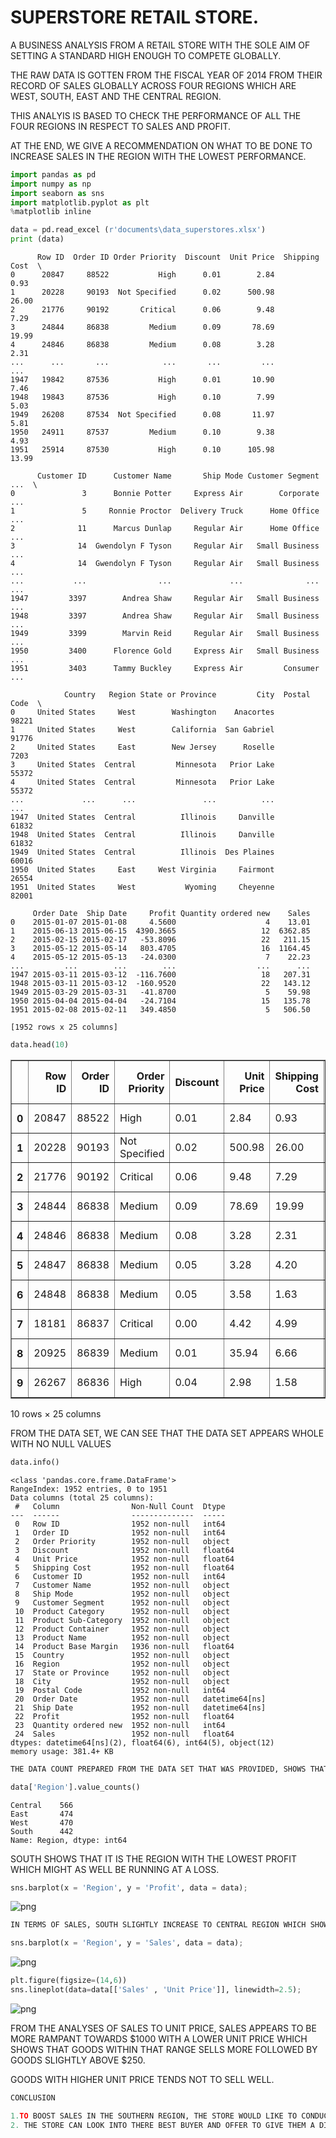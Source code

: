 # SUPERSTORE RETAIL STORE.

A BUSINESS ANALYSIS FROM A RETAIL STORE WITH THE SOLE AIM OF SETTING A STANDARD HIGH ENOUGH TO COMPETE GLOBALLY.

THE RAW DATA IS GOTTEN FROM THE FISCAL YEAR OF 2014 FROM THEIR RECORD OF SALES GLOBALLY ACROSS FOUR REGIONS WHICH ARE WEST, SOUTH, EAST AND THE CENTRAL REGION.

THIS ANALYIS IS BASED TO CHECK THE PERFORMANCE OF ALL THE FOUR REGIONS IN RESPECT TO SALES AND PROFIT.

AT THE END, WE GIVE A RECOMMENDATION ON WHAT TO BE DONE TO INCREASE SALES IN THE REGION WITH THE LOWEST PERFORMANCE.


```python
import pandas as pd
import numpy as np
import seaborn as sns
import matplotlib.pyplot as plt
%matplotlib inline
```


```python
data = pd.read_excel (r'documents\data_superstores.xlsx')
print (data)
```

          Row ID  Order ID Order Priority  Discount  Unit Price  Shipping Cost  \
    0      20847     88522           High      0.01        2.84           0.93   
    1      20228     90193  Not Specified      0.02      500.98          26.00   
    2      21776     90192       Critical      0.06        9.48           7.29   
    3      24844     86838         Medium      0.09       78.69          19.99   
    4      24846     86838         Medium      0.08        3.28           2.31   
    ...      ...       ...            ...       ...         ...            ...   
    1947   19842     87536           High      0.01       10.90           7.46   
    1948   19843     87536           High      0.10        7.99           5.03   
    1949   26208     87534  Not Specified      0.08       11.97           5.81   
    1950   24911     87537         Medium      0.10        9.38           4.93   
    1951   25914     87530           High      0.10      105.98          13.99   
    
          Customer ID      Customer Name       Ship Mode Customer Segment  ...  \
    0               3      Bonnie Potter     Express Air        Corporate  ...   
    1               5     Ronnie Proctor  Delivery Truck      Home Office  ...   
    2              11      Marcus Dunlap     Regular Air      Home Office  ...   
    3              14  Gwendolyn F Tyson     Regular Air   Small Business  ...   
    4              14  Gwendolyn F Tyson     Regular Air   Small Business  ...   
    ...           ...                ...             ...              ...  ...   
    1947         3397        Andrea Shaw     Regular Air   Small Business  ...   
    1948         3397        Andrea Shaw     Regular Air   Small Business  ...   
    1949         3399        Marvin Reid     Regular Air   Small Business  ...   
    1950         3400      Florence Gold     Express Air   Small Business  ...   
    1951         3403      Tammy Buckley     Express Air         Consumer  ...   
    
                Country   Region State or Province         City  Postal Code  \
    0     United States     West        Washington    Anacortes        98221   
    1     United States     West        California  San Gabriel        91776   
    2     United States     East        New Jersey      Roselle         7203   
    3     United States  Central         Minnesota   Prior Lake        55372   
    4     United States  Central         Minnesota   Prior Lake        55372   
    ...             ...      ...               ...          ...          ...   
    1947  United States  Central          Illinois     Danville        61832   
    1948  United States  Central          Illinois     Danville        61832   
    1949  United States  Central          Illinois  Des Plaines        60016   
    1950  United States     East     West Virginia     Fairmont        26554   
    1951  United States     West           Wyoming     Cheyenne        82001   
    
         Order Date  Ship Date     Profit Quantity ordered new    Sales  
    0    2015-01-07 2015-01-08     4.5600                    4    13.01  
    1    2015-06-13 2015-06-15  4390.3665                   12  6362.85  
    2    2015-02-15 2015-02-17   -53.8096                   22   211.15  
    3    2015-05-12 2015-05-14   803.4705                   16  1164.45  
    4    2015-05-12 2015-05-13   -24.0300                    7    22.23  
    ...         ...        ...        ...                  ...      ...  
    1947 2015-03-11 2015-03-12  -116.7600                   18   207.31  
    1948 2015-03-11 2015-03-12  -160.9520                   22   143.12  
    1949 2015-03-29 2015-03-31   -41.8700                    5    59.98  
    1950 2015-04-04 2015-04-04   -24.7104                   15   135.78  
    1951 2015-02-08 2015-02-11   349.4850                    5   506.50  
    
    [1952 rows x 25 columns]
    


```python
data.head(10)
```




<div>
<style scoped>
    .dataframe tbody tr th:only-of-type {
        vertical-align: middle;
    }

    .dataframe tbody tr th {
        vertical-align: top;
    }

    .dataframe thead th {
        text-align: right;
    }
</style>
<table border="1" class="dataframe">
  <thead>
    <tr style="text-align: right;">
      <th></th>
      <th>Row ID</th>
      <th>Order ID</th>
      <th>Order Priority</th>
      <th>Discount</th>
      <th>Unit Price</th>
      <th>Shipping Cost</th>
      <th>Customer ID</th>
      <th>Customer Name</th>
      <th>Ship Mode</th>
      <th>Customer Segment</th>
      <th>...</th>
      <th>Country</th>
      <th>Region</th>
      <th>State or Province</th>
      <th>City</th>
      <th>Postal Code</th>
      <th>Order Date</th>
      <th>Ship Date</th>
      <th>Profit</th>
      <th>Quantity ordered new</th>
      <th>Sales</th>
    </tr>
  </thead>
  <tbody>
    <tr>
      <th>0</th>
      <td>20847</td>
      <td>88522</td>
      <td>High</td>
      <td>0.01</td>
      <td>2.84</td>
      <td>0.93</td>
      <td>3</td>
      <td>Bonnie Potter</td>
      <td>Express Air</td>
      <td>Corporate</td>
      <td>...</td>
      <td>United States</td>
      <td>West</td>
      <td>Washington</td>
      <td>Anacortes</td>
      <td>98221</td>
      <td>2015-01-07</td>
      <td>2015-01-08</td>
      <td>4.5600</td>
      <td>4</td>
      <td>13.01</td>
    </tr>
    <tr>
      <th>1</th>
      <td>20228</td>
      <td>90193</td>
      <td>Not Specified</td>
      <td>0.02</td>
      <td>500.98</td>
      <td>26.00</td>
      <td>5</td>
      <td>Ronnie Proctor</td>
      <td>Delivery Truck</td>
      <td>Home Office</td>
      <td>...</td>
      <td>United States</td>
      <td>West</td>
      <td>California</td>
      <td>San Gabriel</td>
      <td>91776</td>
      <td>2015-06-13</td>
      <td>2015-06-15</td>
      <td>4390.3665</td>
      <td>12</td>
      <td>6362.85</td>
    </tr>
    <tr>
      <th>2</th>
      <td>21776</td>
      <td>90192</td>
      <td>Critical</td>
      <td>0.06</td>
      <td>9.48</td>
      <td>7.29</td>
      <td>11</td>
      <td>Marcus Dunlap</td>
      <td>Regular Air</td>
      <td>Home Office</td>
      <td>...</td>
      <td>United States</td>
      <td>East</td>
      <td>New Jersey</td>
      <td>Roselle</td>
      <td>7203</td>
      <td>2015-02-15</td>
      <td>2015-02-17</td>
      <td>-53.8096</td>
      <td>22</td>
      <td>211.15</td>
    </tr>
    <tr>
      <th>3</th>
      <td>24844</td>
      <td>86838</td>
      <td>Medium</td>
      <td>0.09</td>
      <td>78.69</td>
      <td>19.99</td>
      <td>14</td>
      <td>Gwendolyn F Tyson</td>
      <td>Regular Air</td>
      <td>Small Business</td>
      <td>...</td>
      <td>United States</td>
      <td>Central</td>
      <td>Minnesota</td>
      <td>Prior Lake</td>
      <td>55372</td>
      <td>2015-05-12</td>
      <td>2015-05-14</td>
      <td>803.4705</td>
      <td>16</td>
      <td>1164.45</td>
    </tr>
    <tr>
      <th>4</th>
      <td>24846</td>
      <td>86838</td>
      <td>Medium</td>
      <td>0.08</td>
      <td>3.28</td>
      <td>2.31</td>
      <td>14</td>
      <td>Gwendolyn F Tyson</td>
      <td>Regular Air</td>
      <td>Small Business</td>
      <td>...</td>
      <td>United States</td>
      <td>Central</td>
      <td>Minnesota</td>
      <td>Prior Lake</td>
      <td>55372</td>
      <td>2015-05-12</td>
      <td>2015-05-13</td>
      <td>-24.0300</td>
      <td>7</td>
      <td>22.23</td>
    </tr>
    <tr>
      <th>5</th>
      <td>24847</td>
      <td>86838</td>
      <td>Medium</td>
      <td>0.05</td>
      <td>3.28</td>
      <td>4.20</td>
      <td>14</td>
      <td>Gwendolyn F Tyson</td>
      <td>Regular Air</td>
      <td>Small Business</td>
      <td>...</td>
      <td>United States</td>
      <td>Central</td>
      <td>Minnesota</td>
      <td>Prior Lake</td>
      <td>55372</td>
      <td>2015-05-12</td>
      <td>2015-05-13</td>
      <td>-37.0300</td>
      <td>4</td>
      <td>13.99</td>
    </tr>
    <tr>
      <th>6</th>
      <td>24848</td>
      <td>86838</td>
      <td>Medium</td>
      <td>0.05</td>
      <td>3.58</td>
      <td>1.63</td>
      <td>14</td>
      <td>Gwendolyn F Tyson</td>
      <td>Regular Air</td>
      <td>Small Business</td>
      <td>...</td>
      <td>United States</td>
      <td>Central</td>
      <td>Minnesota</td>
      <td>Prior Lake</td>
      <td>55372</td>
      <td>2015-05-12</td>
      <td>2015-05-13</td>
      <td>-0.7100</td>
      <td>4</td>
      <td>14.26</td>
    </tr>
    <tr>
      <th>7</th>
      <td>18181</td>
      <td>86837</td>
      <td>Critical</td>
      <td>0.00</td>
      <td>4.42</td>
      <td>4.99</td>
      <td>15</td>
      <td>Timothy Reese</td>
      <td>Regular Air</td>
      <td>Small Business</td>
      <td>...</td>
      <td>United States</td>
      <td>East</td>
      <td>New York</td>
      <td>Smithtown</td>
      <td>11787</td>
      <td>2015-04-08</td>
      <td>2015-04-09</td>
      <td>-59.8200</td>
      <td>7</td>
      <td>33.47</td>
    </tr>
    <tr>
      <th>8</th>
      <td>20925</td>
      <td>86839</td>
      <td>Medium</td>
      <td>0.01</td>
      <td>35.94</td>
      <td>6.66</td>
      <td>15</td>
      <td>Timothy Reese</td>
      <td>Regular Air</td>
      <td>Small Business</td>
      <td>...</td>
      <td>United States</td>
      <td>East</td>
      <td>New York</td>
      <td>Smithtown</td>
      <td>11787</td>
      <td>2015-05-28</td>
      <td>2015-05-28</td>
      <td>261.8757</td>
      <td>10</td>
      <td>379.53</td>
    </tr>
    <tr>
      <th>9</th>
      <td>26267</td>
      <td>86836</td>
      <td>High</td>
      <td>0.04</td>
      <td>2.98</td>
      <td>1.58</td>
      <td>16</td>
      <td>Sarah Ramsey</td>
      <td>Regular Air</td>
      <td>Small Business</td>
      <td>...</td>
      <td>United States</td>
      <td>East</td>
      <td>New York</td>
      <td>Syracuse</td>
      <td>13210</td>
      <td>2015-02-12</td>
      <td>2015-02-15</td>
      <td>2.6300</td>
      <td>6</td>
      <td>18.80</td>
    </tr>
  </tbody>
</table>
<p>10 rows × 25 columns</p>
</div>



FROM THE DATA SET, WE CAN SEE THAT THE DATA SET APPEARS WHOLE WITH NO NULL VALUES


```python
data.info()
```

    <class 'pandas.core.frame.DataFrame'>
    RangeIndex: 1952 entries, 0 to 1951
    Data columns (total 25 columns):
     #   Column                Non-Null Count  Dtype         
    ---  ------                --------------  -----         
     0   Row ID                1952 non-null   int64         
     1   Order ID              1952 non-null   int64         
     2   Order Priority        1952 non-null   object        
     3   Discount              1952 non-null   float64       
     4   Unit Price            1952 non-null   float64       
     5   Shipping Cost         1952 non-null   float64       
     6   Customer ID           1952 non-null   int64         
     7   Customer Name         1952 non-null   object        
     8   Ship Mode             1952 non-null   object        
     9   Customer Segment      1952 non-null   object        
     10  Product Category      1952 non-null   object        
     11  Product Sub-Category  1952 non-null   object        
     12  Product Container     1952 non-null   object        
     13  Product Name          1952 non-null   object        
     14  Product Base Margin   1936 non-null   float64       
     15  Country               1952 non-null   object        
     16  Region                1952 non-null   object        
     17  State or Province     1952 non-null   object        
     18  City                  1952 non-null   object        
     19  Postal Code           1952 non-null   int64         
     20  Order Date            1952 non-null   datetime64[ns]
     21  Ship Date             1952 non-null   datetime64[ns]
     22  Profit                1952 non-null   float64       
     23  Quantity ordered new  1952 non-null   int64         
     24  Sales                 1952 non-null   float64       
    dtypes: datetime64[ns](2), float64(6), int64(5), object(12)
    memory usage: 381.4+ KB
    


```python
THE DATA COUNT PREPARED FROM THE DATA SET THAT WAS PROVIDED, SHOWS THAT THE SOUTHERN REGION HAS LOW PARTRONAGE COMPARED TO THE OTHER REGIONS. 
```


```python
data['Region'].value_counts()
```




    Central    566
    East       474
    West       470
    South      442
    Name: Region, dtype: int64



SOUTH SHOWS THAT IT IS THE REGION WITH THE LOWEST PROFIT WHICH MIGHT AS WELL BE RUNNING AT A LOSS.



```python
sns.barplot(x = 'Region', y = 'Profit', data = data);
```


![png](output_9_0.png)



```python
IN TERMS OF SALES, SOUTH SLIGHTLY INCREASE TO CENTRAL REGION WHICH SHOWS THAT CENTRAL REGION HAS LOW SALES FOLLOWED BY THE SOUTHERN REGION.
```


```python
sns.barplot(x = 'Region', y = 'Sales', data = data);
```


![png](output_11_0.png)



```python
plt.figure(figsize=(14,6))
sns.lineplot(data=data[['Sales' , 'Unit Price']], linewidth=2.5);
```


![png](output_12_0.png)


FROM THE ANALYSES OF SALES TO UNIT PRICE, SALES APPEARS TO BE MORE RAMPANT TOWARDS $1000 WITH A LOWER UNIT PRICE WHICH SHOWS THAT GOODS WITHIN THAT RANGE SELLS MORE FOLLOWED BY GOODS SLIGHTLY ABOVE $250.

GOODS WITH HIGHER UNIT PRICE TENDS NOT TO SELL WELL.




```python
CONCLUSION

1.TO BOOST SALES IN THE SOUTHERN REGION, THE STORE WOULD LIKE TO CONDUCT A PROMO SALES SO HAS TO DRAW MORE CUSTOMERS TO THE STORE.
2. THE STORE CAN LOOK INTO THERE BEST BUYER AND OFFER TO GIVE THEM A DISCOUNT FROM SALES AND ALSO INFORM THEM OF A CERTAIN PERCENTAGE WOULG BE GIVEN TO THEM IF THEY CAN BE ABLE TO REFER NEW CUSTORMERS TO THEM.

```
